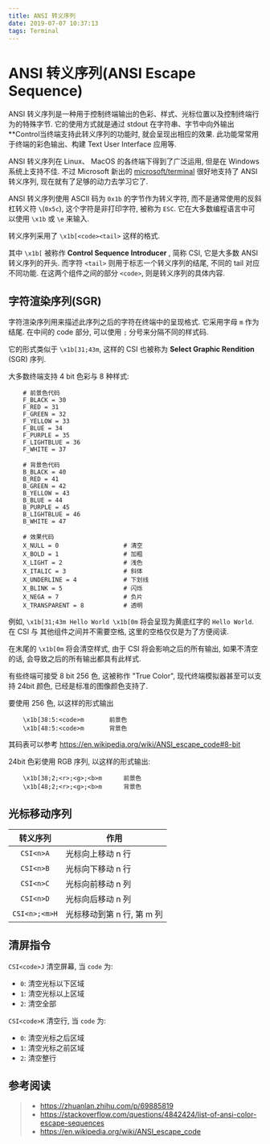 ```yaml
---
title: ANSI 转义序列
date: 2019-07-07 10:37:13
tags: Terminal
---
```


# ANSI 转义序列(ANSI Escape Sequence)

ANSI 转义序列是一种用于控制终端输出的色彩、样式、光标位置以及控制终端行为的特殊字节.
它的使用方式就是通过 stdout 在字符串、字节中向外输出**Control当终端支持此转义序列的功能时, 就会呈现出相应的效果.
此功能常常用于终端的彩色输出、构建 Text User Interface 应用等.

ANSI 转义序列在 Linux、 MacOS 的各终端下得到了广泛运用, 但是在 Windows 系统上支持不佳.
不过 Microsoft 新出的 [microsoft/terminal](https://github.com/microsoft/terminal) 很好地支持了 ANSI 转义序列,
现在就有了足够的动力去学习它了.

ANSI 转义序列使用 ASCII 码为 `0x1b` 的字节作为转义字符, 而不是通常使用的反斜杠转义符 `\`(`0x5c`), 这个字符是非打印字符,
被称为 `ESC`. 它在大多数编程语言中可以使用 `\x1b` 或 `\e` 来输入.

转义序列采用了 `\x1b[<code><tail>` 这样的格式.

其中 `\x1b[` 被称作 **Control Sequence Introducer** , 简称 CSI, 它是大多数 ANSI 转义序列的开头.
而字符 `<tail>` 则用于标志一个转义序列的结尾, 不同的 tail 对应不同功能. 在这两个组件之间的部分 `<code>`, 则是转义序列的具体内容.

<!-- more -->

## 字符渲染序列(SGR)

字符渲染序列用来描述此序列之后的字符在终端中的呈现格式. 它采用字母 `m` 作为结尾.
在中间的 code 部分, 可以使用 `;` 分号来分隔不同的样式码.

它的形式类似于 `\x1b[31;43m`, 这样的 CSI 也被称为 **Select Graphic Rendition** (SGR) 序列.

大多数终端支持 4 bit 色彩与 8 种样式:

```
    # 前景色代码
    F_BLACK = 30
    F_RED = 31
    F_GREEN = 32
    F_YELLOW = 33
    F_BLUE = 34
    F_PURPLE = 35
    F_LIGHTBLUE = 36
    F_WHITE = 37

    # 背景色代码
    B_BLACK = 40
    B_RED = 41
    B_GREEN = 42
    B_YELLOW = 43
    B_BLUE = 44
    B_PURPLE = 45
    B_LIGHTBLUE = 46
    B_WHITE = 47

    # 效果代码
    X_NULL = 0                  # 清空
    X_BOLD = 1                  # 加粗
    X_LIGHT = 2                 # 浅色
    X_ITALIC = 3                # 斜体
    X_UNDERLINE = 4             # 下划线
    X_BLINK = 5                 # 闪烁
    X_NEGA = 7                  # 负片
    X_TRANSPARENT = 8           # 透明
```

例如, `\x1b[31;43m Hello World \x1b[0m` 将会呈现为黄底红字的 ` Hello World `.
在 CSI 与 其他组件之间并不需要空格, 这里的空格仅仅是为了方便阅读.

在末尾的 `\x1b[0m` 将会清空样式, 由于 CSI 将会影响之后的所有输出, 如果不清空的话, 会导致之后的所有输出都具有此样式.

有些终端可接受 8 bit 256 色, 这被称作 "True Color", 现代终端模拟器甚至可以支持 24bit 颜色, 已经是标准的图像颜色支持了.

要使用 256 色, 以这样的形式输出

```
    \x1b[38:5:<code>m       前景色
    \x1b[48:5:<code>m       背景色
```

其码表可以参考 https://en.wikipedia.org/wiki/ANSI_escape_code#8-bit

24bit 色彩使用 RGB 序列, 以这样的形式输出:

```
    \x1b[38;2;<r>;<g>;<b>m      前景色
    \x1b[48;2;<r>;<g>;<b>m      背景色
```

## 光标移动序列

|   转义序列    | 作用                       |
| :-----------: | -------------------------- |
|   `CSI<n>A`   | 光标向上移动 n 行          |
|   `CSI<n>B`   | 光标向下移动 n 行          |
|   `CSI<n>C`   | 光标向前移动 n 列          |
|   `CSI<n>D`   | 光标向后移动 n 列          |
| `CSI<n>;<m>H` | 光标移动到第 n 行, 第 m 列 |

## 清屏指令

`CSI<code>J` 清空屏幕, 当 `code` 为:

-   `0`: 清空光标以下区域
-   `1`: 清空光标以上区域
-   `2`: 清空全部

`CSI<code>K` 清空行, 当 `code` 为:

-   `0`: 清空光标之后区域
-   `1`: 清空光标之前区域
-   `2`: 清空整行

## 参考阅读

> - https://zhuanlan.zhihu.com/p/69885819
> - https://stackoverflow.com/questions/4842424/list-of-ansi-color-escape-sequences
> - https://en.wikipedia.org/wiki/ANSI_escape_code
